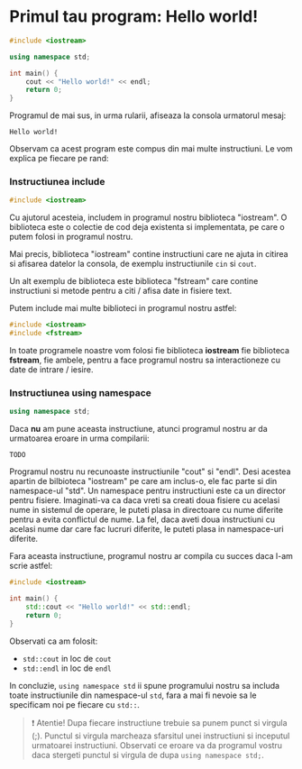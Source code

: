 # Primul tau program: Hello world!

```C++
#include <iostream>

using namespace std;

int main() {
    cout << "Hello world!" << endl;
    return 0;
}
```

Programul de mai sus, in urma rularii, afiseaza la consola urmatorul mesaj:

```
Hello world!
```

Observam ca acest program este compus din mai multe instructiuni. Le vom explica pe fiecare pe rand:

### Instructiunea include

```C++
#include <iostream>
```

Cu ajutorul acesteia, includem in programul nostru biblioteca "iostream". O biblioteca este o colectie de cod deja existenta si implementata, pe care o putem folosi in programul nostru. 

Mai precis, biblioteca "iostream" contine instructiuni care ne ajuta in citirea si afisarea datelor la consola, de exemplu instructiunile `cin` si `cout`.

Un alt exemplu de biblioteca este biblioteca "fstream" care contine instructiuni si metode pentru a citi / afisa date in fisiere text. 

Putem include mai multe biblioteci in programul nostru astfel:

```C++
#include <iostream>
#include <fstream>
```

In toate programele noastre vom folosi fie biblioteca **iostream** fie biblioteca **fstream**, fie ambele, pentru a face programul nostru sa interactioneze cu date de intrare / iesire. 

### Instructiunea using namespace

```C++
using namespace std;
```

Daca **nu** am pune aceasta instructiune, atunci programul nostru ar da urmatoarea eroare in urma compilarii:

```
TODO
```

Programul nostru nu recunoaste instructiunile "cout" si "endl". Desi acestea apartin de bilbioteca "iostream" pe care am inclus-o, ele fac parte si din namespace-ul "std". Un namespace pentru instructiuni este ca un director pentru fisiere. Imaginati-va ca daca vreti sa creati doua fisiere cu acelasi nume in sistemul de operare, le puteti plasa in directoare cu nume diferite pentru a evita conflictul de nume. La fel, daca aveti doua instructiuni cu acelasi nume dar care fac lucruri diferite, le puteti plasa in namespace-uri diferite. 

Fara aceasta instructiune, programul nostru ar compila cu succes daca l-am scrie astfel:

```C++
#include <iostream>

int main() {
    std::cout << "Hello world!" << std::endl;
    return 0;
}
```

Observati ca am folosit:
- `std::cout` in loc de `cout`
- `std::endl` in loc de `endl`

In concluzie, `using namespace std` ii spune programului nostru sa includa toate instructiunile din namespace-ul `std`, fara a mai fi nevoie sa le specificam noi pe fiecare cu `std::`.

> ❗ Atentie! Dupa fiecare instructiune trebuie sa punem punct si virgula (;). Punctul si virgula marcheaza sfarsitul unei instructiuni si inceputul urmatoarei instructiuni. Observati ce eroare va da programul vostru daca stergeti punctul si virgula de dupa `using namespace std;`.

### 





